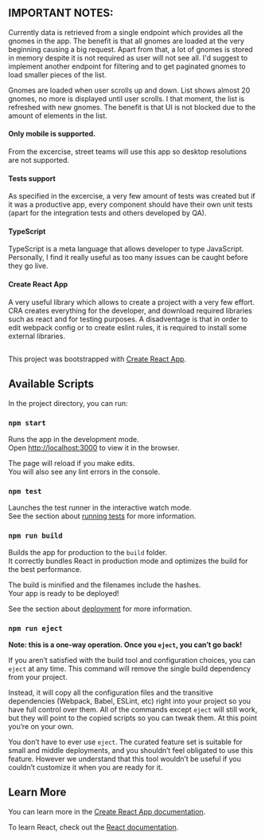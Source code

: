 ## IMPORTANT NOTES:

Currently data is retrieved from a single endpoint which provides all the gnomes in the app. The benefit is that all gnomes are loaded at the very beginning causing a big request. Apart from that, a lot of gnomes is stored in memory despite it is not required as user will not see all. I'd suggest to implement another endpoint for filtering and to get paginated gnomes to load smaller pieces of the list.

Gnomes are loaded when user scrolls up and down. List shows almost 20 gnomes, no more is displayed until user scrolls. I that moment, the list is refreshed with new gnomes. The benefit is that UI is not blocked due to the amount of elements in the list.

#### Only mobile is supported.

From the excercise, street teams will use this app so desktop resolutions are not supported.

#### Tests support

As specified in the excercise, a very few amount of tests was created but if it was a productive app, every component should have their own unit tests (apart for the integration tests and others developed by QA).

#### TypeScript

TypeScript is a meta language that allows developer to type JavaScript. Personally, I find it really useful as too many issues can be caught before they go live.

#### Create React App

A very useful library which allows to create a project with a very few effort. CRA creates everything for the developer, and download required libraries such as react and for testing purposes.
A disadventage is that in order to edit webpack config or to create eslint rules, it is required to install some external libraries.

##

This project was bootstrapped with [Create React App](https://github.com/facebook/create-react-app).

## Available Scripts

In the project directory, you can run:

### `npm start`

Runs the app in the development mode.<br />
Open [http://localhost:3000](http://localhost:3000) to view it in the browser.

The page will reload if you make edits.<br />
You will also see any lint errors in the console.

### `npm test`

Launches the test runner in the interactive watch mode.<br />
See the section about [running tests](https://facebook.github.io/create-react-app/docs/running-tests) for more information.

### `npm run build`

Builds the app for production to the `build` folder.<br />
It correctly bundles React in production mode and optimizes the build for the best performance.

The build is minified and the filenames include the hashes.<br />
Your app is ready to be deployed!

See the section about [deployment](https://facebook.github.io/create-react-app/docs/deployment) for more information.

### `npm run eject`

**Note: this is a one-way operation. Once you `eject`, you can’t go back!**

If you aren’t satisfied with the build tool and configuration choices, you can `eject` at any time. This command will remove the single build dependency from your project.

Instead, it will copy all the configuration files and the transitive dependencies (Webpack, Babel, ESLint, etc) right into your project so you have full control over them. All of the commands except `eject` will still work, but they will point to the copied scripts so you can tweak them. At this point you’re on your own.

You don’t have to ever use `eject`. The curated feature set is suitable for small and middle deployments, and you shouldn’t feel obligated to use this feature. However we understand that this tool wouldn’t be useful if you couldn’t customize it when you are ready for it.

## Learn More

You can learn more in the [Create React App documentation](https://facebook.github.io/create-react-app/docs/getting-started).

To learn React, check out the [React documentation](https://reactjs.org/).
